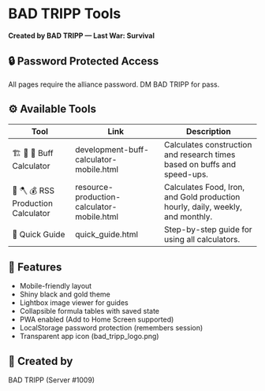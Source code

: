 # BAD TRIPP Tools

**Created by BAD TRIPP — Last War: Survival**

## 🔒 Password Protected Access
All pages require the alliance password. DM BAD TRIPP for pass.

## ⚙️ Available Tools

| Tool | Link | Description |
|------|------|-------------|
| 🏗 🔬 🎯 Buff Calculator | development-buff-calculator-mobile.html | Calculates construction and research times based on buffs and speed-ups. |
| 🌾 🪓 💰 RSS Production Calculator | resource-production-calculator-mobile.html | Calculates Food, Iron, and Gold production hourly, daily, weekly, and monthly. |
| 📖 Quick Guide | quick_guide.html | Step-by-step guide for using all calculators. |

## 📝 Features

- Mobile-friendly layout
- Shiny black and gold theme
- Lightbox image viewer for guides
- Collapsible formula tables with saved state
- PWA enabled (Add to Home Screen supported)
- LocalStorage password protection (remembers session)
- Transparent app icon (bad_tripp_logo.png)

## 🏹 Created by
BAD TRIPP (Server #1009)
